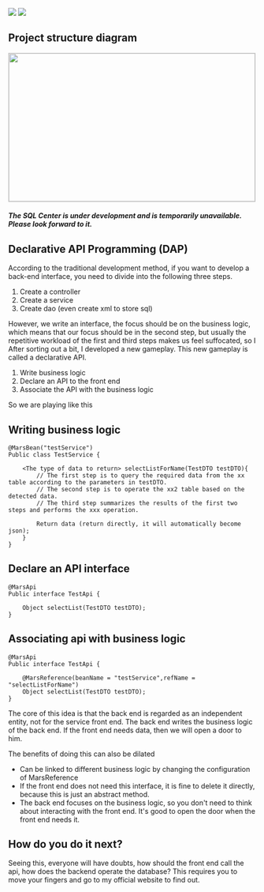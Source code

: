 ![](https://img.shields.io/badge/licenes-MIT-brightgreen.svg)
![](https://img.shields.io/badge/jdk-1.8+-brightgreen.svg)

## Project structure diagram

<img src="http://www.mars-framework.com/img/jgt.png" width="500px;" height="300px;" style="border:1px solid #cccccc;"/>
<br/>

##### The SQL Center is under development and is temporarily unavailable. Please look forward to it.

## Declarative API Programming (DAP)

According to the traditional development method, if you want to develop a back-end interface, you need to divide into the following three steps.

1. Create a controller
2. Create a service
3. Create dao (even create xml to store sql)

However, we write an interface, the focus should be on the business logic, which means that our focus should be in the second step, but usually the repetitive workload of the first and third steps makes us feel suffocated, so I After sorting out a bit, I developed a new gameplay. This new gameplay is called a declarative API.

1. Write business logic
2. Declare an API to the front end
3. Associate the API with the business logic

So we are playing like this

## Writing business logic

```
@MarsBean("testService")
Public class TestService {

    <The type of data to return> selectListForName(TestDTO testDTO){
        // The first step is to query the required data from the xx table according to the parameters in testDTO.
        // The second step is to operate the xx2 table based on the detected data.
        // The third step summarizes the results of the first two steps and performs the xxx operation.
        
        Return data (return directly, it will automatically become json);
    }
}
```
## Declare an API interface

```
@MarsApi
Public interface TestApi {

    Object selectList(TestDTO testDTO);
}
```

## Associating api with business logic

```
@MarsApi
Public interface TestApi {

    @MarsReference(beanName = "testService",refName = "selectListForName")
    Object selectList(TestDTO testDTO);
}
```

The core of this idea is that the back end is regarded as an independent entity, not for the service front end. The back end writes the business logic of the back end. If the front end needs data, then we will open a door to him.

The benefits of doing this can also be dilated

- Can be linked to different business logic by changing the configuration of MarsReference
- If the front end does not need this interface, it is fine to delete it directly, because this is just an abstract method.
- The back end focuses on the business logic, so you don't need to think about interacting with the front end. It's good to open the door when the front end needs it.

## How do you do it next?

Seeing this, everyone will have doubts, how should the front end call the api, how does the backend operate the database? This requires you to move your fingers and go to my official website to find out.